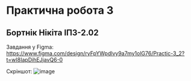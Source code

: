 # Практична робота 3
## Бортнік Нікіта ІПЗ-2.02
Завдання у Figma:
https://www.figma.com/design/ryFpYWpdlvy9a7my1olG76/Practic-3_2?t=wI8IapDihEJjavQ6-0

Скріншот:
![image](https://github.com/user-attachments/assets/6321c195-975a-4557-8a7d-7ad2ea318b8c)
